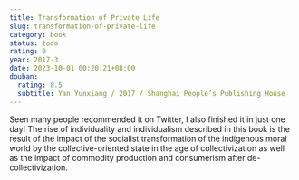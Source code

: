 ```yaml
---
title: Transformation of Private Life
slug: transformation-of-private-life
category: book
status: todo
rating: 0
year: 2017-3
date: 2023-10-01 00:20:21+08:00
douban:
  rating: 8.5
  subtitle: Yan Yunxiang / 2017 / Shanghai People’s Publishing House
---
```


Seen many people recommended it on Twitter, I also finished it in just one day! The rise of individuality and individualism described in this book is the result of the impact of the socialist transformation of the indigenous moral world by the collective-oriented state in the age of collectivization as well as the impact of commodity production and consumerism after de-collectivization.
